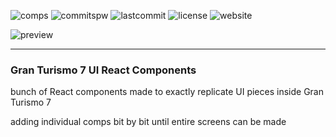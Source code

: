 

![comps](https://img.shields.io/github/directory-file-count/cnopt/gt7-react-components/src/comps?color=fff&label=components)
![commitspw](https://img.shields.io/github/commit-activity/w/cnopt/gt7-react-components)
![lastcommit](https://img.shields.io/github/last-commit/cnopt/gt7-react-components)
![license](https://img.shields.io/github/license/cnopt/gt7-react-components?logo=github)
![website](https://img.shields.io/website?up_message=online&url=https%3A%2F%2Fcnopt.github.io%2Fgt7-react-components)

![preview](https://img.shields.io/badge/Open%20Online%20Preview-purple?link=https://cnopt.github.io/gt7-react-components/&logo=github)

-----
### Gran Turismo 7 UI React Components

bunch of React components made to exactly replicate UI pieces inside Gran Turismo 7

adding individual comps bit by bit until entire screens can be made